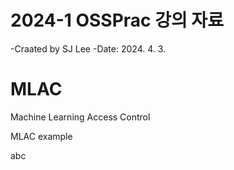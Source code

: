 # 2024-1 OSSPrac 강의 자료
-Craated by SJ Lee
-Date: 2024. 4. 3.

# MLAC
Machine Learning Access Control

MLAC example

abc